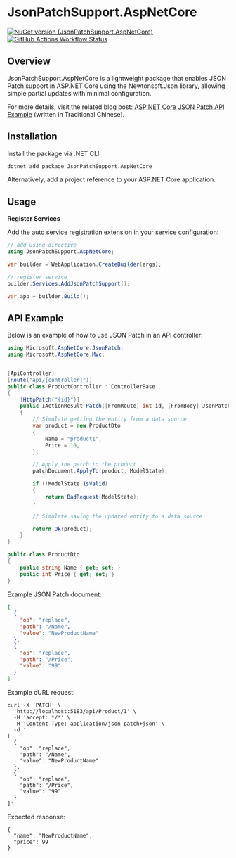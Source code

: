 # JsonPatchSupport.AspNetCore

[![NuGet version (JsonPatchSupport.AspNetCore)](https://img.shields.io/nuget/v/JsonPatchSupport.AspNetCore)](https://www.nuget.org/packages/JsonPatchSupport.AspNetCore)
[![GitHub Actions Workflow Status](https://img.shields.io/github/actions/workflow/status/ruyut/JsonPatchSupport.AspNetCore/publish.yml)](https://github.com/ruyut/JsonPatchSupport.AspNetCore/actions/workflows/publish.yml)

## Overview

JsonPatchSupport.AspNetCore is a lightweight package that enables JSON Patch support in ASP.NET Core using the
Newtonsoft.Json library, allowing simple partial updates with minimal configuration.

For more details, visit the related blog post:
[ASP.NET Core JSON Patch API Example](https://www.ruyut.com/2025/02/aspnet-core-json-patch-api.html)
(written in Traditional Chinese).

## Installation

Install the package via .NET CLI:

```bash
dotnet add package JsonPatchSupport.AspNetCore
```

Alternatively, add a project reference to your ASP.NET Core application.

## Usage

**Register Services**

Add the auto service registration extension in your service configuration:

```csharp
// add using directive
using JsonPatchSupport.AspNetCore;

var builder = WebApplication.CreateBuilder(args);

// register service
builder.Services.AddJsonPatchSupport();

var app = builder.Build();
```

## API Example

Below is an example of how to use JSON Patch in an API controller:

```csharp
using Microsoft.AspNetCore.JsonPatch;
using Microsoft.AspNetCore.Mvc;


[ApiController]
[Route("api/[controller]")]
public class ProductController : ControllerBase
{
    [HttpPatch("{id}")]
    public IActionResult Patch([FromRoute] int id, [FromBody] JsonPatchDocument<ProductDto> patchDocument)
    {
        // Simulate getting the entity from a data source
        var product = new ProductDto
        {
            Name = "product1",
            Price = 10,
        };

        // Apply the patch to the product
        patchDocument.ApplyTo(product, ModelState);

        if (!ModelState.IsValid)
        {
            return BadRequest(ModelState);
        }

        // Simulate saving the updated entity to a data source

        return Ok(product);
    }
}

public class ProductDto
{
    public string Name { get; set; }
    public int Price { get; set; }
}
```

Example JSON Patch document:

```json
[
  {
    "op": "replace",
    "path": "/Name",
    "value": "NewProductName"
  },
  {
    "op": "replace",
    "path": "/Price",
    "value": "99"
  }
]
```

Example cURL request:

```shell
curl -X 'PATCH' \
  'http://localhost:5183/api/Product/1' \
  -H 'accept: */*' \
  -H 'Content-Type: application/json-patch+json' \
  -d '
[
  {
    "op": "replace",
    "path": "/Name",
    "value": "NewProductName"
  },
  {
    "op": "replace",
    "path": "/Price",
    "value": "99"
  }
]'
```

Expected response:

```text
{
  "name": "NewProductName",
  "price": 99
}
```
